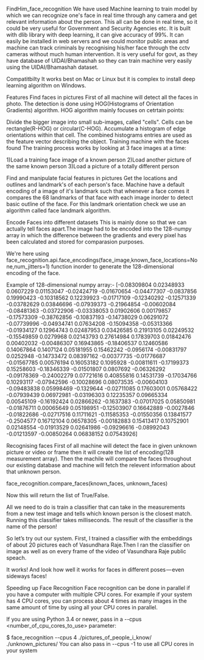 FindHim_face_recognition
We have used Machine learning to train model by which we can recognize one's face in real time through any camera and get relevant information about the person. This all can be done in real time, so it could be very useful for Government and Security Agencies etc. It is built with dlib library with deep learning, it can give accuracy of 99%. It can easily be installed in web servers and we could monitor public areas and machine can track criminals by recognising his/her face through the cctv cameras without much human intervention. It is very useful for govt, as they have database of UIDAI/Bhamashah so they can train machine very easily using the UIDAI/Bhamashah dataset.

Compatitbilty
It works best on Mac or Linux but it is complex to install deep learning algorithm on Windows.

Features
Find faces in pictures
First of all machine will detect all the faces in photo. The detection is done using HOG(Histograms of Orientation Gradients) algorithm. HOG algorithm mainly focuses on cetrtain points:

Divide the bigger image into small sub-images, called "cells". Cells can be rectangle(R-HOG) or circular(C-HOG).
Accumulate a histogram of edge orientations within that cell.
The combined histograms entries are used as the feature vector describing the object.
Training machine with the faces found
The training process works by looking at 3 face images at a time:

1)Load a training face image of a known person 2)Load another picture of the same known person 3)Load a picture of a totally different person

Find and manipulate facial features in pictures
Get the locations and outlines and landmark's of each person's face. Machine have a default encoding of a image of it's landmark such that whenever a face comes it compares the 68 landmarks of that face with each image inorder to detect basic outline of the face. For this landmark orientation check we use an algorithm called face landmark algorithm.

Encode Faces into different datasets
This is mainly done so that we can actually tell faces apart.The image had to be encoded into the 128-numpy array in which the difference between the gradients and every pixel has been calculated and stored for comparasion purposes.

We're here using face_recognition.api.face_encodings(face_image,known_face_locations=None,num_jitters=1) function inorder to generate the 128-dimensional encoding of the face.

Example of 128-dimensional numpy array:- [-0.08309804 0.02348933 0.0607229 0.01153047 -0.02424719 -0.01670654 -0.04477307 -0.0837856 0.19990423 -0.10318562 0.12239923 -0.01717109 -0.12340292 -0.12571339 -0.03782629 0.03846696 -0.07939373 -0.21964854 -0.00602084 -0.08481363 -0.03722906 -0.03338053 0.01902606 0.00179857 -0.17573309 -0.38762856 -0.10837193 -0.14738029 0.06291072 -0.07739996 -0.04934741 0.07634208 -0.15094358 -0.05313366 -0.01934127 0.12964743 0.02487953 0.03426585 0.21913105 0.02249532 -0.15549859 0.0279968 0.02143793 0.27614984 0.17839703 0.01842476 0.00402032 -0.00486307 0.16943865 -0.18406537 0.12460586 0.14067864 0.1407124 0.05181955 0.15462242 -0.0956174 -0.00831797 0.0252948 -0.14733472 0.08397162 -0.00377735 -0.01776687 -0.01567785 0.00576194 0.16053182 0.1095928 -0.00811611 -0.17199373 0.15258603 -0.18346339 -0.01501807 0.0807692 -0.06326292 -0.09178369 -0.24002279 0.07721616 0.40855816 0.14531739 -0.17034766 0.10293117 -0.07942596 -0.10028696 0.08073535 -0.00604103 -0.09483838 0.05998469 -0.1329644 -0.02711085 0.17603001 0.05768422 -0.07939439 0.06972981 -0.03196303 0.12235357 0.09665334 0.00545109 -0.16192424 0.02866262 -0.1637383 -0.07017025 0.05850981 -0.01876711 0.00065649 0.05198951 -0.12503907 0.16642889 -0.0027846 -0.01822686 -0.02717516 0.11711621 -0.11585353 -0.01550356 0.13841577 -0.2504577 0.16712104 0.06578305 -0.00182883 0.15413417 0.10752901 0.02148554 -0.01913529 0.02641986 -0.09296616 -0.08992043 -0.01213597 -0.00850264 0.06838152 0.07543926]

Recognising faces
First of all machine will detect the face in given unknown picture or video or frame then it will create the list of encoding(128 measurement array). Then the machile will compare the faces throughout our existing database and machine will fetch the relevent information about that unknown person.

face_recognition.compare_faces(known_faces, unknown_faces)

Now this will return the list of True/False.

All we need to do is train a classifier that can take in the measurements from a new test image and tells which known person is the closest match. Running this classifier takes milliseconds. The result of the classifier is the name of the person!

So let’s try out our system. First, I trained a classifier with the embeddings of about 20 pictures each of Vasundhara Raje.Then I ran the classifier on image as well as on every frame of the video of Vasundhara Raje public speach.

It works! And look how well it works for faces in different poses — even sideways faces!

Speeding up Face Recognition
Face recognition can be done in parallel if you have a computer with multiple CPU cores. For example if your system has 4 CPU cores, you can process about 4 times as many images in the same amount of time by using all your CPU cores in parallel.

If you are using Python 3.4 or newer, pass in a --cpus <number_of_cpu_cores_to_use> parameter:

$ face_recognition --cpus 4 ./pictures_of_people_i_know/ ./unknown_pictures/
You can also pass in --cpus -1 to use all CPU cores in your system
